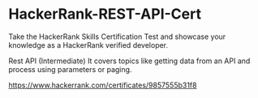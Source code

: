 # HackerRank-REST-API-Cert
Take the HackerRank Skills Certification Test and showcase your knowledge as a HackerRank verified developer.

Rest API (Intermediate)
It covers topics like getting data from an API and process using parameters or paging.

https://www.hackerrank.com/certificates/9857555b31f8
